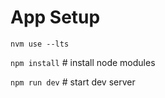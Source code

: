 # App Setup

`nvm use --lts`

`npm install` # install node modules

`npm run dev` # start dev server

